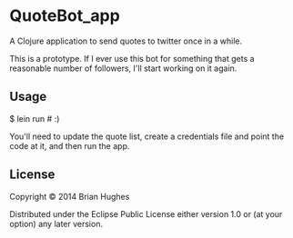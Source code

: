 # QuoteBot_app

A Clojure application to send quotes to twitter once in a while.

This is a prototype.  If I ever use this bot for something that gets
a reasonable number of followers, I'll start working on it again.

## Usage

$ lein run # :)

You'll need to update the quote list, create a credentials file and point the
code at it, and then run the app.  

## License

Copyright © 2014 Brian Hughes

Distributed under the Eclipse Public License either version 1.0 or (at
your option) any later version.
